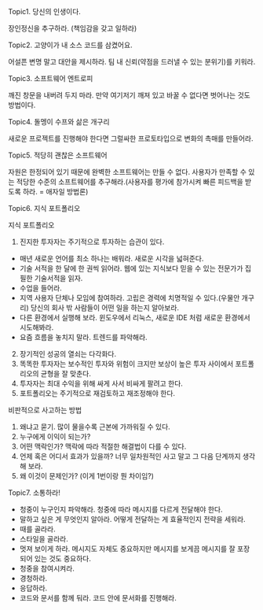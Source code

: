 Topic1. 당신의 인생이다.

장인정신을 추구하라. (책임감을 갖고 일하라)


Topic2. 고양이가 내 소스 코드를 삼켰어요.

어설픈 변명 말고 대안을 제시하라.
팀 내 신뢰(약점을 드러낼 수 있는 분위기)를 키워라.

Topic3. 소프트웨어 엔트로피

깨진 창문을 내버려 두지 마라. 만약 여기저기 깨져 있고 바꿀 수 없다면 벗어나는 것도 방법이다.

Topic4. 돌멩이 수프와 삶은 개구리

새로운 프로젝트를 진행해야 한다면 그럴싸한 프로토타입으로 변화의 촉매를 만들어라. 

Topic5. 적당히 괜찮은 소프트웨어

자원은 한정되어 있기 때문에 완벽한 소프트웨어는 만들 수 없다. 사용자가 만족할 수 있는 적당한 수준의 소프트웨어를 추구해라.(사용자를 평가에 참가시켜 빠른 피드백을 받도록 하라. = 애자일 방법론)

Topic6. 지식 포트폴리오

지식 포트폴리오
1. 진지한 투자자는 주기적으로 투자하는 습관이 있다.
  - 매년 새로운 언어를 최소 하나는 배워라. 새로운 시각을 넓혀준다.
   - 기술 서적을 한 달에 한 권씩 읽어라. 웹에 있는 지식보다 믿을 수 있는 전문가가 집필한 기술서적을 읽자.
  - 수업을 들어라.
  - 지역 사용자 단체나 모임에 참여하라. 고립은 경력에 치명적일 수 있다.(우물안 개구리) 당신의 회사 밖 사람들이 어떤 일을 하는지 알아보라. 
  - 다른 환경에서 실행해 보라. 윈도우에서 리눅스, 새로운 IDE 처럼 새로운 환경에서 시도해봐라.
  - 요즘 흐름을 놓치지 말라. 트렌드를 파악해라.
2. 장기적인 성공의 열쇠는 다각화다.
3. 똑똑한 투자자는 보수적인 투자와 위험이 크지만 보상이 높은 투자 사이에서 포트폴리오의 균형을 잘 맞춘다.
4. 투자자는 최대 수익을 위해 싸게 사서 비싸게 팔려고 한다.
5. 포트폴리오는 주기적으로 재검토하고 재조정해야 한다.

비판적으로 사고하는 방법
1. 왜냐고 묻기. 많이 물을수록 근본에 가까워질 수 있다.
2. 누구에게 이익이 되는가?
3. 어떤 맥락인가? 맥락에 따라 적절한 해결법이 다를 수 있다.
4. 언제 혹은 어디서 효과가 있을까? 너무 일차원적인 사고 말고 그 다음 단계까지 생각해 보라.
5. 왜 이것이 문제인가? (이게 1번이랑 뭔 차이임?)

Topic7. 소통하라!

- 청중이 누구인지 파악해라. 청중에 따라 메시지를 다르게 전달해야 한다. 
- 말하고 싶은 게 무엇인지 알아라. 어떻게 전달하는 게 효율적인지 전략을 세워라.
- 때를 골라라.
- 스타일을 골라라.
- 멋져 보이게 하라. 메시지도 자체도 중요하지만 메시지를 보게끔 메시지를 잘 포장되어 있는 것도 중요하다.
- 청중을 참여시켜라.
- 경청하라.
- 응답하라.
- 코드와 문서를 함께 둬라. 코드 안에 문서화를 진행해라.
